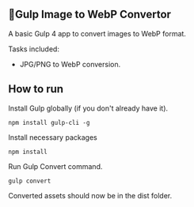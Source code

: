 ## 🥤Gulp Image to WebP Convertor

A basic Gulp 4 app to convert images to WebP format.

Tasks included:

- JPG/PNG to WebP conversion.

## How to run
Install Gulp globally (if you don't already have it).

    npm install gulp-cli -g
Install necessary packages

    npm install
Run Gulp Convert command.

    gulp convert

Converted assets should now be in the dist folder.
